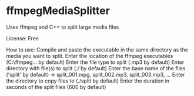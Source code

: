 # ffmpegMediaSplitter
Uses ffmpeg and C++ to split large media files

License: Free

How to use: 
Compile and paste the executable in the same directory as the media you want to split.
Enter the location of the ffmpeg executables (C:\ffmpeg\... by default)
Enter the file type to split (.mp3 by default)
Enter directory with file(s) to split (./ by default)
Enter the base name of the files ('split' by default) -> split_001.mpg, split_002.mp3, split_003.mp3, ...
Enter the directory to copy files to (./split by default)
Enter the duration in seconds of the split files (600 by default)

